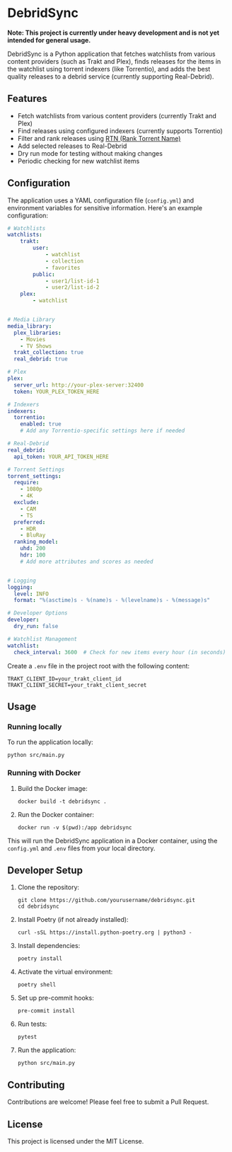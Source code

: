 # DebridSync

**Note: This project is currently under heavy development and is not yet intended for general usage.**

DebridSync is a Python application that fetches watchlists from various content providers (such as Trakt and Plex), finds releases for the items in the watchlist using torrent indexers (like Torrentio), and adds the best quality releases to a debrid service (currently supporting Real-Debrid).

## Features

- Fetch watchlists from various content providers (currently Trakt and Plex)
- Find releases using configured indexers (currently supports Torrentio)
- Filter and rank releases using [RTN (Rank Torrent Name)](https://github.com/dreulavelle/rank-torrent-name)
- Add selected releases to Real-Debrid
- Dry run mode for testing without making changes
- Periodic checking for new watchlist items

## Configuration

The application uses a YAML configuration file (`config.yml`) and environment variables for sensitive information. Here's an example configuration:

```yaml
# Watchlists
watchlists:
    trakt:
        user:
            - watchlist
            - collection
            - favorites
        public:
            - user1/list-id-1
            - user2/list-id-2
    plex:
        - watchlist


# Media Library
media_library:
  plex_libraries:
    - Movies
    - TV Shows
  trakt_collection: true
  real_debrid: true

# Plex
plex:
  server_url: http://your-plex-server:32400
  token: YOUR_PLEX_TOKEN_HERE

# Indexers
indexers:
  torrentio:
    enabled: true
    # Add any Torrentio-specific settings here if needed

# Real-Debrid
real_debrid:
  api_token: YOUR_API_TOKEN_HERE

# Torrent Settings
torrent_settings:
  require:
    - 1080p
    - 4K
  exclude:
    - CAM
    - TS
  preferred:
    - HDR
    - BluRay
  ranking_model:
    uhd: 200
    hdr: 100
    # Add more attributes and scores as needed


# Logging
logging:
  level: INFO
  format: "%(asctime)s - %(name)s - %(levelname)s - %(message)s"

# Developer Options
developer:
  dry_run: false

# Watchlist Management
watchlist:
  check_interval: 3600  # Check for new items every hour (in seconds)
```

Create a `.env` file in the project root with the following content:

```
TRAKT_CLIENT_ID=your_trakt_client_id
TRAKT_CLIENT_SECRET=your_trakt_client_secret
```

## Usage

### Running locally

To run the application locally:

```
python src/main.py
```

### Running with Docker

1. Build the Docker image:
   ```
   docker build -t debridsync .
   ```

2. Run the Docker container:
   ```
   docker run -v $(pwd):/app debridsync
   ```

This will run the DebridSync application in a Docker container, using the `config.yml` and `.env` files from your local directory.

## Developer Setup

1. Clone the repository:
   ```
   git clone https://github.com/yourusername/debridsync.git
   cd debridsync
   ```

2. Install Poetry (if not already installed):
   ```
   curl -sSL https://install.python-poetry.org | python3 -
   ```

3. Install dependencies:
   ```
   poetry install
   ```

4. Activate the virtual environment:
   ```
   poetry shell
   ```

5. Set up pre-commit hooks:
   ```
   pre-commit install
   ```

6. Run tests:
   ```
   pytest
   ```

7. Run the application:
   ```
   python src/main.py
   ```

## Contributing

Contributions are welcome! Please feel free to submit a Pull Request.

## License

This project is licensed under the MIT License.
